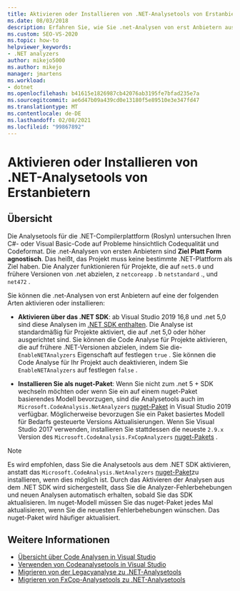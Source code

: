 ```yaml
---
title: Aktivieren oder Installieren von .NET-Analysetools von Erstanbietern
ms.date: 08/03/2018
description: Erfahren Sie, wie Sie .net-Analysen von erst Anbietern aus dem .NET SDK aktivieren oder diese Analysen als nuget-Paket installieren.
ms.custom: SEO-VS-2020
ms.topic: how-to
helpviewer_keywords:
- .NET analyzers
author: mikejo5000
ms.author: mikejo
manager: jmartens
ms.workload:
- dotnet
ms.openlocfilehash: b41615e1826987cb42076ab3195fe7bfad235e7a
ms.sourcegitcommit: ae6d47b09a439cd0e13180f5e89510e3e347fd47
ms.translationtype: MT
ms.contentlocale: de-DE
ms.lasthandoff: 02/08/2021
ms.locfileid: "99867892"
---
```

# <a name="enable-or-install-first-party-net-analyzers"></a>Aktivieren oder Installieren von .NET-Analysetools von Erstanbietern

## <a name="overview"></a>Übersicht

Die Analysetools für die .NET-Compilerplattform (Roslyn) untersuchen Ihren C#- oder Visual Basic-Code auf Probleme hinsichtlich Codequalität und Codeformat. Die .net-Analysen von ersten Anbietern sind **Ziel Platt Form agnostisch**. Das heißt, das Projekt muss keine bestimmte .NET-Plattform als Ziel haben. Die Analyzer funktionieren für Projekte, die auf `net5.0` und frühere Versionen von .net abzielen, z `netcoreapp` . b `netstandard` ., und `net472` .

Sie können die .net-Analysen von erst Anbietern auf eine der folgenden Arten aktivieren oder installieren:

- **Aktivieren über das .NET SDK**: ab Visual Studio 2019 16,8 und .net 5,0 sind diese Analysen im [.NET SDK enthalten](/dotnet/fundamentals/code-analysis/overview). Die Analyse ist standardmäßig für Projekte aktiviert, die auf .net 5,0 oder höher ausgerichtet sind. Sie können die Code Analyse für Projekte aktivieren, die auf frühere .NET-Versionen abzielen, indem Sie die- `EnableNETAnalyzers` Eigenschaft auf festlegen `true` . Sie können die Code Analyse für Ihr Projekt auch deaktivieren, indem Sie `EnableNETAnalyzers` auf festlegen `false` .

- **Installieren Sie als nuget-Paket**: Wenn Sie nicht zum .net 5 + SDK wechseln möchten oder wenn Sie ein auf einem nuget-Paket basierendes Modell bevorzugen, sind die Analysetools auch im `Microsoft.CodeAnalysis.NetAnalyzers` [nuget-Paket](https://www.nuget.org/packages/Microsoft.CodeAnalysis.NetAnalyzers) in Visual Studio 2019 verfügbar.  Möglicherweise bevorzugen Sie ein Paket basiertes Modell für Bedarfs gesteuerte Versions Aktualisierungen. Wenn Sie Visual Studio 2017 verwenden, installieren Sie stattdessen die neueste `2.9.x` Version des `Microsoft.CodeAnalysis.FxCopAnalyzers` [nuget-Pakets](https://www.nuget.org/packages/Microsoft.CodeAnalysis.FxCopAnalyzers/) .

> [!NOTE]
> Es wird empfohlen, dass Sie die Analysetools aus dem .NET SDK aktivieren, anstatt das `Microsoft.CodeAnalysis.NetAnalyzers` [nuget-Paket](https://www.nuget.org/packages/Microsoft.CodeAnalysis.NetAnalyzers)zu installieren, wenn dies möglich ist. Durch das Aktivieren der Analysen aus dem .NET SDK wird sichergestellt, dass Sie die Analyzer-Fehlerbehebungen und neuen Analysen automatisch erhalten, sobald Sie das SDK aktualisieren. Im nuget-Modell müssen Sie das nuget-Paket jedes Mal aktualisieren, wenn Sie die neuesten Fehlerbehebungen wünschen. Das nuget-Paket wird häufiger aktualisiert.

## <a name="see-also"></a>Weitere Informationen

- [Übersicht über Code Analysen in Visual Studio](roslyn-analyzers-overview.md)
- [Verwenden von Codeanalysetools in Visual Studio](use-roslyn-analyzers.md)
- [Migrieren von der Legacyanalyse zu .NET-Analysetools](migrate-from-legacy-analysis-to-net-analyzers.md)
- [Migrieren von FxCop-Analysetools zu .NET-Analysetools](migrate-from-fxcop-analyzers-to-net-analyzers.md)

